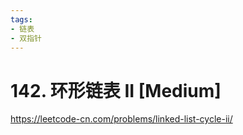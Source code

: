 ```yaml
---
tags:
- 链表
- 双指针
---
```


# 142. 环形链表 II [Medium]

<https://leetcode-cn.com/problems/linked-list-cycle-ii/>
